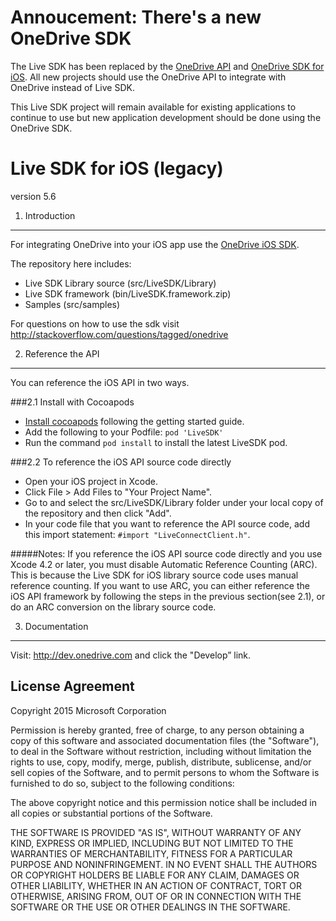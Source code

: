 Annoucement: There's a new OneDrive SDK
================

The Live SDK has been replaced by the [OneDrive API](https://dev.onedrive.com) and 
[OneDrive SDK for iOS](https://github.com/OneDrive/onedrive-sdk-ios). All new projects
should use the OneDrive API to integrate with OneDrive instead of Live SDK.

This Live SDK project will remain available for existing applications to continue to use
but new application development should be done using the OneDrive SDK.


Live SDK for iOS (legacy)
================

version 5.6


1. Introduction
---------------

For integrating OneDrive into your iOS app use the [OneDrive iOS SDK](http://github.com/OneDrive/onedrive-sdk-ios).

The repository here includes:
- Live SDK Library source (src/LiveSDK/Library)
- Live SDK framework (bin/LiveSDK.framework.zip)
- Samples (src/samples)

For questions on how to use the sdk visit http://stackoverflow.com/questions/tagged/onedrive

2. Reference the API
--------------------

You can reference the iOS API in two ways.

###2.1 Install with Cocoapods

* [Install cocoapods](http://guides.cocoapods.org/using/getting-started.html) following the getting started guide.
* Add the following to your Podfile: `pod 'LiveSDK'`
* Run the command `pod install` to install the latest LiveSDK pod.

###2.2 To reference the iOS API source code directly

* Open your iOS project in Xcode.
* Click File > Add Files to "Your Project Name".
* Go to and select the src/LiveSDK/Library folder under your local copy of the repository and then click "Add".
* In your code file that you want to reference the API source code, add this import statement: `#import "LiveConnectClient.h"`.

#####Notes:
If you reference the iOS API source code directly and you use Xcode 4.2 or later, you must disable Automatic Reference Counting (ARC). This is because the Live SDK for iOS library source code uses manual reference counting. If you want to use ARC, you can either reference the iOS API framework by following the steps in the previous section(see 2.1), or do an ARC conversion on the library source code. 

3. Documentation
----------------

Visit: http://dev.onedrive.com and click the "Develop” link. 


License Agreement
-----------------

Copyright 2015 Microsoft Corporation

Permission is hereby granted, free of charge, to any person obtaining a copy
of this software and associated documentation files (the "Software"), to deal
in the Software without restriction, including without limitation the rights
to use, copy, modify, merge, publish, distribute, sublicense, and/or sell
copies of the Software, and to permit persons to whom the Software is
furnished to do so, subject to the following conditions:

The above copyright notice and this permission notice shall be included in
all copies or substantial portions of the Software.

THE SOFTWARE IS PROVIDED "AS IS", WITHOUT WARRANTY OF ANY KIND, EXPRESS OR
IMPLIED, INCLUDING BUT NOT LIMITED TO THE WARRANTIES OF MERCHANTABILITY,
FITNESS FOR A PARTICULAR PURPOSE AND NONINFRINGEMENT. IN NO EVENT SHALL THE
AUTHORS OR COPYRIGHT HOLDERS BE LIABLE FOR ANY CLAIM, DAMAGES OR OTHER
LIABILITY, WHETHER IN AN ACTION OF CONTRACT, TORT OR OTHERWISE, ARISING FROM,
OUT OF OR IN CONNECTION WITH THE SOFTWARE OR THE USE OR OTHER DEALINGS IN
THE SOFTWARE.


